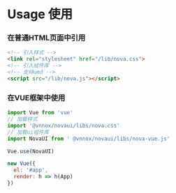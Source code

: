 # Usage 使用

### 在普通HTML页面中引用

```html
<!-- 引入样式 -->
<link rel="stylesheet" href="/lib/nova.css">
<!-- 引入组件库 -->
<!-- 支持umd -->
<script src="/lib/nova.js"></script>
```

### 在VUE框架中使用

```javascript
import Vue from 'vue'
// 加载样式
import '@vnnox/novaui/libs/nova.css'
// 加载ui组件库
import NovaUI from ' @vnnox/novaui/libs/nova-vue.js'

Vue.use(NovaUI)

new Vue({
  el: '#app',
  render: h => h(App)
})
```


